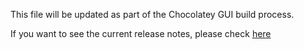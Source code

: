This file will be updated as part of the Chocolatey GUI build process.

If you want to see the current release notes, please check [here](https://github.com/chocolatey/ChocolateyGUI/releases)